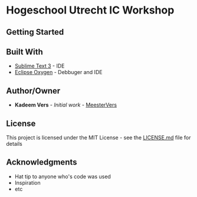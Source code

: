 # Hogeschool Utrecht IC Workshop


## Getting Started

## Built With

* [Sublime Text 3](https://www.sublimetext.com/3) - IDE
* [Eclipse Oxygen](https://eclipse.org/oxygen/) - Debbuger and IDE

## Author/Owner

* **Kadeem Vers** - *Initial work* - [MeesterVers](https://github.com/MeesterVers)

## License

This project is licensed under the MIT License - see the [LICENSE.md](LICENSE.md) file for details

## Acknowledgments

* Hat tip to anyone who's code was used
* Inspiration
* etc
